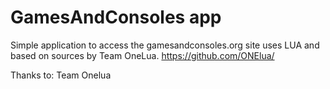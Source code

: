 # GamesAndConsoles app
Simple application to access the gamesandconsoles.org site
uses LUA and based on sources by Team OneLua. https://github.com/ONElua/

Thanks to: Team Onelua
